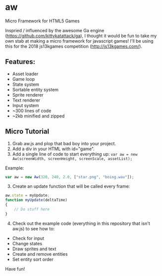 # aw
Micro Framework for HTML5 Games

Inspried / influenced by the awesome Ga engine (https://github.com/kittykatattack/ga), I thought it would be fun to take my own stab at making a micro framework for javascript games! I'll be using this for the 2018 js13kgames competition (http://js13kgames.com/).

## Features:
+ Asset loader
+ Game loop
+ State system
+ Sortable entity system
+ Sprite renderer
+ Text renderer
+ Input system
+ ~300 lines of code
+ ~2kb minified and zipped

## Micro Tutorial
1. Grab aw.js and plop that bad boy into your project.
2. Add a div in your HTML with id="game".
3. Add a single line of code to start everything up: `var aw = new Aw(screenWidth, screenHeight, screenScale, assetList);`

Example:
```javascript
var aw = new Aw(320, 240, 2.0, ["star.png", "boing.wav"]);
```

3. Create an update function that will be called every frame:
```javascript
aw.state = myUpdate;
function myUpdate(deltaTime)
{
    // Do stuff here
}
```

4. Check out the example code (everything in this repository that isn't aw.js) to see how to:
+ Check for input
+ Change states
+ Draw sprites and text
+ Create and remove entities
+ Set entity sort order

Have fun!